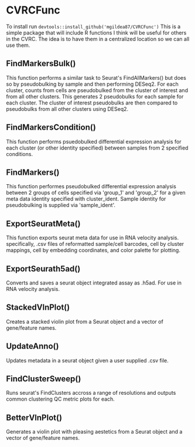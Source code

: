 # CVRCFunc
To install run `devtools::install_github('mgildea87/CVRCFunc')`
This is a simple package that will include R functions I think will be useful for others in the CVRC. The idea is to have them in a centralized location so we can all use them.

## FindMarkersBulk()
This function performs a similar task to Seurat's FindAllMarkers() but does so by pseudobulking by sample and then performing DESeq2. For each cluster, counts from cells are pseudobulked from the cluster of interest and from all other clusters. This generates 2 pseudobulks for each sample for each cluster. The cluster of interest pseudobulks are then compared to pseudobulks from all other clusters using DESeq2.

## FindMarkersCondition()
This function performs psuedobulked differential expression analysis for each cluster (or other identity specified) between samples from 2 specified conditions.

## FindMarkers()
This function performes pseudobulked differential expression analysis between 2 groups of cells specified via 'group_1' and 'group_2' for a given meta data identity specified with cluster_ident. Sample identity for pseudobulking is supplied via 'sample_ident'.

## ExportSeuratMeta()
This function exports seurat meta data for use in RNA velocity analysis. specifically, .csv files of reformatted sample/cell barcodes, cell by cluster mappings, cell by embedding coordinates, and color palette for plotting.

## ExportSeurath5ad()
Converts and saves a seurat object integrated assay as .h5ad. For use in RNA velocity analysis.

## StackedVlnPlot()
Creates a stacked violin plot from a Seurat object and a vector of gene/feature names.

## UpdateAnno()
Updates metadata in a seurat object given a user supplied .csv file.

## FindClusterSweep()
Runs seurat's FindClusters accross a range of resolutions and outputs common clustering QC metric plots for each.

## BetterVlnPlot()
Generates a violin plot with pleasing aestetics from a Seurat object and a vector of gene/feature names.
